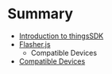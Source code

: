 # Summary

* [Introduction to thingsSDK](README.md)
* [Flasher.js](methods.md)
   * Compatible Devices
* [Compatible Devices](flasher.js/compatible_devices.md)

